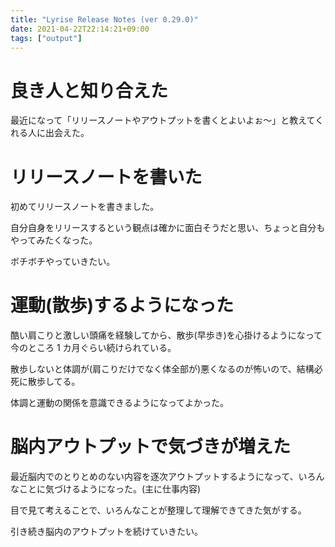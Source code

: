 ```yaml
---
title: "Lyrise Release Notes (ver 0.29.0)"
date: 2021-04-22T22:14:21+09:00
tags: ["output"]
---
```


# 良き人と知り合えた

最近になって「リリースノートやアウトプットを書くとよいよぉ～」と教えてくれる人に出会えた。

# リリースノートを書いた

初めてリリースノートを書きました。

自分自身をリリースするという観点は確かに面白そうだと思い、ちょっと自分もやってみたくなった。

ボチボチやっていきたい。

# 運動(散歩)するようになった

酷い肩こりと激しい頭痛を経験してから、散歩(早歩き)を心掛けるようになって今のところ 1 カ月ぐらい続けられている。

散歩しないと体調が(肩こりだけでなく体全部が)悪くなるのが怖いので、結構必死に散歩してる。

体調と運動の関係を意識できるようになってよかった。

# 脳内アウトプットで気づきが増えた

最近脳内でのとりとめのない内容を逐次アウトプットするようになって、いろんなことに気づけるようになった。(主に仕事内容)

目で見て考えることで、いろんなことが整理して理解できてきた気がする。

引き続き脳内のアウトプットを続けていきたい。
